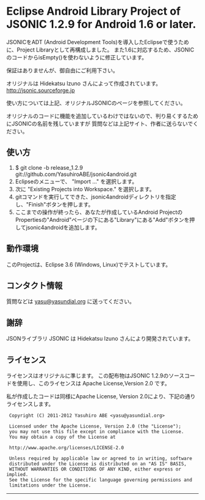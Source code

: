 # Eclipse Android Library Project of JSONIC 1.2.9 for Android 1.6 or later.

JSONICをADT (Android Development Tools)を導入したEclipseで使うために、Project Libraryとして再構成しました。
また1.6に対応するため、JSONICのコードからisEmpty()を使わないように修正しています。

保証はありませんが、御自由にご利用下さい。

オリジナルは Hidekatsu Izuno さんによって作成されています。
http://jsonic.sourceforge.jp

使い方については上記、オリジナルJSONICのページを参照してください。

オリジナルのコードに機能を追加しているわけではないので、判り易くするためにJSONICの名前を残していますが
質問などは上記サイト、作者に送らないでください。

## 使い方
1. $ git clone -b release_1.2.9 git://github.com/YasuhiroABE/jsonic4android.git
2. Eclipseのメニューで、 "Import ..." を選択します。
3. 次に "Existing Projects into Workspace." を選択します。
4. gitコマンドを実行してできた、jsonic4androidディレクトリを指定し、"Finish"ボタンを押します。
5. ここまでの操作が終ったら、あなたが作成しているAndroid ProjectのPropertiesの"Android"ページの下にある"Library"にある"Add"ボタンを押してjsonic4androidを追加します。

## 動作環境
このProjectは、Eclipse 3.6 (Windows, Linux)でテストしています。

## コンタクト情報
質問などは yasu@yasundial.org に送ってください。

## 謝辞
JSONライブラリ JSONIC は Hidekatsu Izuno さんにより開発されています。

## ライセンス
ライセンスはオリジナルに準じます。
この配布物はJSONIC 1.2.9のソースコードを使用し、このライセンスは Apache License,Version 2.0 です。

私が作成したコードは同様にApache License, Version 2.0により、下記の通りライセンスします。

     Copyright (C) 2011-2012 Yasuhiro ABE <yasu@yasundial.org>
     
     Licensed under the Apache License, Version 2.0 (the "License");
     you may not use this file except in compliance with the License.
     You may obtain a copy of the License at

     http://www.apache.org/licenses/LICENSE-2.0

     Unless required by applicable law or agreed to in writing, software
     distributed under the License is distributed on an "AS IS" BASIS,
     WITHOUT WARRANTIES OR CONDITIONS OF ANY KIND, either express or implied.
     See the License for the specific language governing permissions and
     limitations under the License.

______
